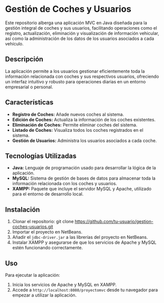 # Gestión de Coches y Usuarios

Este repositorio alberga una aplicación MVC en Java diseñada para la gestión integral de coches y sus usuarios, facilitando operaciones como el registro, actualización, eliminación y visualización de información vehicular, así como la administración de los datos de los usuarios asociados a cada vehículo.

## Descripción

La aplicación permite a los usuarios gestionar eficientemente toda la información relacionada con coches y sus respectivos usuarios, ofreciendo un interfaz intuitivo y robusto para operaciones diarias en un entorno empresarial o personal.

## Características

- **Registro de Coches:** Añade nuevos coches al sistema.
- **Edición de Coches:** Actualiza la información de los coches existentes.
- **Eliminación de Coches:** Permite eliminar coches del sistema.
- **Listado de Coches:** Visualiza todos los coches registrados en el sistema.
- **Gestión de Usuarios:** Administra los usuarios asociados a cada coche.

## Tecnologías Utilizadas

- **Java:** Lenguaje de programación usado para desarrollar la lógica de la aplicación.
- **MySQL:** Sistema de gestión de bases de datos para almacenar toda la información relacionada con los coches y usuarios.
- **XAMPP:** Paquete que incluye el servidor MySQL y Apache, utilizado para el entorno de desarrollo local.

## Instalación

1. Clonar el repositorio:
git clone https://github.com/tu-usuario/gestion-coches-usuarios.git
2. Importar el proyecto en NetBeans.
3. Añadir el `jdbc-driver.jar` a las librerías del proyecto en NetBeans.
4. Instalar XAMPP y asegurarse de que los servicios de Apache y MySQL estén funcionando correctamente.

## Uso

Para ejecutar la aplicación:
1. Inicia los servicios de Apache y MySQL en XAMPP.
2. Accede a `http://localhost:8080/proyectomvc` desde tu navegador para empezar a utilizar la aplicación.


